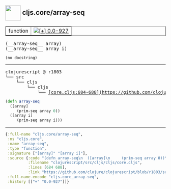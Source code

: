 ## <img width="48px" valign="middle" src="http://i.imgur.com/Hi20huC.png"> cljs.core/array-seq

 <table border="1">
<tr>
<td>function</td>
<td><a href="https://github.com/cljsinfo/api-refs/tree/0.0-927"><img valign="middle" alt="[+] 0.0-927" src="https://img.shields.io/badge/+-0.0--927-lightgrey.svg"></a> </td>
</tr>
</table>

 <samp>
(__array-seq__ array)<br>
(__array-seq__ array i)<br>
</samp>

```
(no docstring)
```

---

 <pre>
clojurescript @ r1803
└── src
    └── cljs
        └── cljs
            └── <ins>[core.cljs:684-688](https://github.com/clojure/clojurescript/blob/r1803/src/cljs/cljs/core.cljs#L684-L688)</ins>
</pre>

```clj
(defn array-seq
  ([array]
     (prim-seq array 0))
  ([array i]
     (prim-seq array i)))
```


---

```clj
{:full-name "cljs.core/array-seq",
 :ns "cljs.core",
 :name "array-seq",
 :type "function",
 :signature ["[array]" "[array i]"],
 :source {:code "(defn array-seq\n  ([array]\n     (prim-seq array 0))\n  ([array i]\n     (prim-seq array i)))",
          :filename "clojurescript/src/cljs/cljs/core.cljs",
          :lines [684 688],
          :link "https://github.com/clojure/clojurescript/blob/r1803/src/cljs/cljs/core.cljs#L684-L688"},
 :full-name-encode "cljs.core_array-seq",
 :history [["+" "0.0-927"]]}

```
